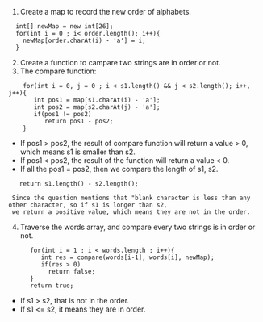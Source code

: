 1. Create a map to record the new order of alphabets.
```
  int[] newMap = new int[26];
  for(int i = 0 ; i< order.length(); i++){
    newMap[order.charAt(i) - 'a'] = i;
  }
```
2. Create a function to campare two strings are in order or not.
3. The compare function:
```
    for(int i = 0, j = 0 ; i < s1.length() && j < s2.length(); i++, j++){
       int pos1 = map[s1.charAt(i) - 'a'];
       int pos2 = map[s2.charAt(j) - 'a'];
       if(pos1 != pos2)
          return pos1 - pos2; 
    }
```
   - If pos1 > pos2, the result of compare function will return a value > 0, which means s1 is smaller than s2.
   - If pos1 < pos2, the result of the function will return a value < 0.
   - If all the pos1 = pos2, then we compare the length of s1, s2. 
   ```
      return s1.length() - s2.length();
   ```
     Since the question mentions that "blank character is less than any other character, so if s1 is longer than s2,
     we return a positive value, which means they are not in the order.
   
4. Traverse the words array, and compare every two strings is in order or not.
```
      for(int i = 1 ; i < words.length ; i++){
         int res = compare(words[i-1], words[i], newMap);
         if(res > 0)
           return false;
      }
      return true;
```
   - If s1 > s2, that is not in the order.
   - If s1 <= s2, it means they are in order.
